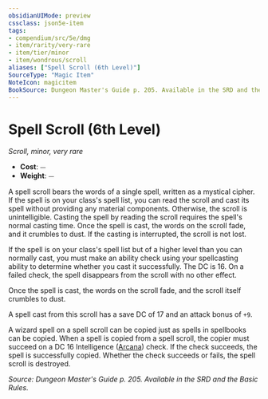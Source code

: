 ```yaml
---
obsidianUIMode: preview
cssclass: json5e-item
tags:
- compendium/src/5e/dmg
- item/rarity/very-rare
- item/tier/minor
- item/wondrous/scroll
aliases: ["Spell Scroll (6th Level)"]
SourceType: "Magic Item"
NoteIcon: magicitem
BookSource: Dungeon Master's Guide p. 205. Available in the SRD and the Basic Rules.
---
```

# Spell Scroll (6th Level)
*Scroll, minor, very rare*  

- **Cost**: ⏤
- **Weight**: ⏤

A spell scroll bears the words of a single spell, written as a mystical cipher. If the spell is on your class's spell list, you can read the scroll and cast its spell without providing any material components. Otherwise, the scroll is unintelligible. Casting the spell by reading the scroll requires the spell's normal casting time. Once the spell is cast, the words on the scroll fade, and it crumbles to dust. If the casting is interrupted, the scroll is not lost.

If the spell is on your class's spell list but of a higher level than you can normally cast, you must make an ability check using your spellcasting ability to determine whether you cast it successfully. The DC is 16. On a failed check, the spell disappears from the scroll with no other effect.

Once the spell is cast, the words on the scroll fade, and the scroll itself crumbles to dust.

A spell cast from this scroll has a save DC of 17 and an attack bonus of `+9`.

A wizard spell on a spell scroll can be copied just as spells in spellbooks can be copied. When a spell is copied from a spell scroll, the copier must succeed on a DC 16 Intelligence ([Arcana](/2-Mechanics/CLI/rules/skills.md#Arcana)) check. If the check succeeds, the spell is successfully copied. Whether the check succeeds or fails, the spell scroll is destroyed.

*Source: Dungeon Master's Guide p. 205. Available in the SRD and the Basic Rules.*